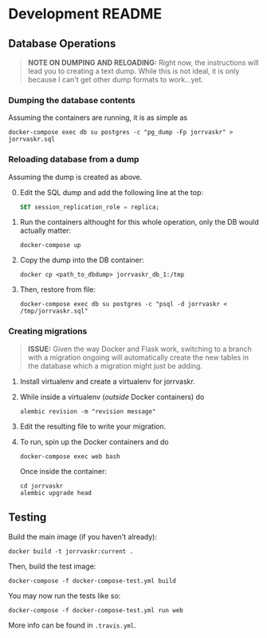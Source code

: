 # Development README

## Database Operations

> **NOTE ON DUMPING AND RELOADING:** Right now, the instructions will lead you
> to creating a text dump. While this is not ideal, it is only because I can't
> get other dump formats to work...yet.

### Dumping the database contents

Assuming the containers are running, it is as simple as

    docker-compose exec db su postgres -c "pg_dump -Fp jorrvaskr" > jorrvaskr.sql

### Reloading database from a dump

Assuming the dump is created as above.

0. Edit the SQL dump and add the following line at the top:

    ```sql
    SET session_replication_role = replica;
    ```

1. Run the containers althought for this whole operation, only the DB would
actually matter:

    ```
    docker-compose up
    ```

2. Copy the dump into the DB container:

    ```
    docker cp <path_to_dbdump> jorrvaskr_db_1:/tmp
    ```

3. Then, restore from file:

    ```
    docker-compose exec db su postgres -c "psql -d jorrvaskr < /tmp/jorrvaskr.sql"
    ```

### Creating migrations

> **ISSUE:** Given the way Docker and Flask work, switching to a branch with a
> migration ongoing will automatically create the new tables in the database
> which a migration might just be adding.

1. Install virtualenv and create a virtualenv for jorrvaskr.
2. While inside a virtualenv (_outside_ Docker containers) do
    
    ```
    alembic revision -m "revision message"
    ```

3. Edit the resulting file to write your migration.
4. To run, spin up the Docker containers and do

    ```
    docker-compose exec web bash
    ```

   Once inside the container:

    ```
    cd jorrvaskr
    alembic upgrade head
    ```

## Testing

Build the main image (if you haven't already):

    docker build -t jorrvaskr:current .

Then, build the test image:

    docker-compose -f docker-compose-test.yml build

You may now run the tests like so:

    docker-compose -f docker-compose-test.yml run web

More info can be found in `.travis.yml`.
